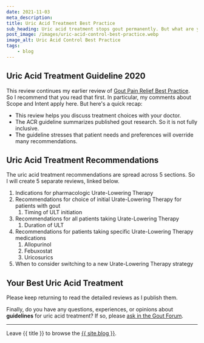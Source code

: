 ```yaml
---
date: 2021-11-03
meta_description: 
title: Uric Acid Treatment Best Practice
sub_heading: Uric acid treatment stops gout permanently. But what are your choices? See the best ways to control urate with your doctor.
post_image: /images/uric-acid-control-best-practice.webp
image_alt: Uric Acid Control Best Practice
tags:
    - blog
---
```


## Uric Acid Treatment Guideline 2020

This review continues my earlier review of <a href="/blog/gout-pain-relief-best-practice">Gout Pain Relief Best Practice</a>. So I recommend that you read that first. In particular, my comments about Scope and Intent apply here. But here's a quick recap:

- This review helps you discuss treatment choices with your doctor.
- The ACR guideline summarizes published gout research. So it is not fully inclusive.
- The guideline stresses that patient needs and preferences will override many recommendations.

## Uric Acid Treatment Recommendations

The uric acid treatment recommendations are spread across 5 sections. So I will create 5 separate reviews, linked below.

1. Indications for pharmacologic Urate-Lowering Therapy
2. Recommendations for choice of initial Urate-Lowering Therapy for patients with gout
    1. Timing of ULT initiation
3. Recommendations for all patients taking Urate-Lowering Therapy
    1. Duration of ULT
4. Recommendations for patients taking specific Urate-Lowering Therapy medications
    1. Allopurinol
    2. Febuxostat
    3. Uricosurics
5. When to consider switching to a new Urate-Lowering Therapy strategy

## Your Best Uric Acid Treatment

Please keep returning to read the detailed reviews as I publish them.

Finally, do you have any questions, experiences, or opinions about <b>guidelines</b> for uric acid treatment? If so, please <a href="https://links.goutpal.com/p/goutpal-links-gout-discussions?a=888958067">ask in the Gout Forum</a>.


***

Leave {{ title }} to browse the <a href="/blog">{{ site.blog }}</a>.
